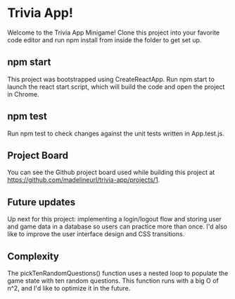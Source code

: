 # Trivia App!

Welcome to the Trivia App Minigame! Clone this project into your favorite code editor and run npm install from inside the folder to get set up.

## npm start

This project was bootstrapped using CreateReactApp. Run npm start to launch the react start script, which will build the code and open the project in Chrome.

## npm test

Run npm test to check changes against the unit tests written in App.test.js.

## Project Board

You can see the Github project board used while building this project at https://github.com/madelineurl/trivia-app/projects/1.

## Future updates

Up next for this project: implementing a login/logout flow and storing user and game data in a database so users can practice more than once. I'd also like to improve the user interface design and CSS transitions.

## Complexity

The pickTenRandomQuestions() function uses a nested loop to populate the game state with ten random questions. This function runs with a big O of n^2, and I'd like to optimize it in the future.
